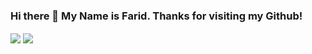 ### Hi there 👋 My Name is Farid. Thanks for visiting my Github!

<img align="center" src="https://github-readme-stats.vercel.app/api?username=FaridHai&show_icons=true&theme=tokyonight" />

<img align="center" src="https://github-readme-stats.vercel.app/api/top-langs/?username=FaridHai&theme=radical&layout=tokyonight" />

<!--
**FaridHai/FaridHai** is a ✨ _special_ ✨ repository because its `README.md` (this file) appears on your GitHub profile.

Here are some ideas to get you started:

- 🔭 I’m currently working on ...
- 🌱 I’m currently learning ...
- 👯 I’m looking to collaborate on ...
- 🤔 I’m looking for help with ...
- 💬 Ask me about ...
- 📫 How to reach me: ...
- 😄 Pronouns: ...
- ⚡ Fun fact: ...
-->
